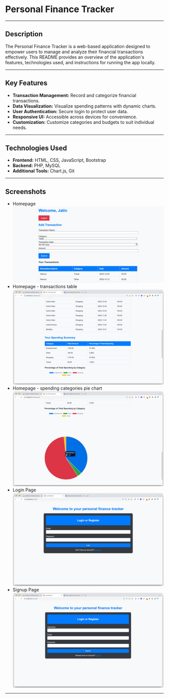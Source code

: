 # Personal Finance Tracker

---

## Description

The Personal Finance Tracker is a web-based application designed to empower users to manage and analyze their financial transactions effectively. This README provides an overview of the application's features, technologies used, and instructions for running the app locally.

---

## Key Features

- **Transaction Management:** Record and categorize financial transactions.
- **Data Visualization:** Visualize spending patterns with dynamic charts.
- **User Authentication:** Secure login to protect user data.
- **Responsive UI:** Accessible across devices for convenience.
- **Customization:** Customize categories and budgets to suit individual needs.

---

## Technologies Used

- **Frontend:** HTML, CSS, JavaScript, Bootstrap
- **Backend:** PHP, MySQL
- **Additional Tools:** Chart.js, Git

---

## Screenshots

- Homepage 
  ![Homepage - add transaction](screenshots/HomePage.jpg)
- Homepage - transactions table 
  ![Homepage - transactions table](screenshots/Homepage2.jpg)
- Homepage - spending categories pie chart
  ![Homepage - spending categories pie chart](screenshots/HomePage3.jpg)
- Login Page ![LoginPage](screenshots/LoginPage.jpg)
- Signup Page ![SignupPage](screenshots/SignupPage.jpg)

---
<!-- 
## Getting Started

1. **Clone the Repository:**
   ```bash
   git clone https://github.com/jsunecha/personal-finance-tracker.git -->
